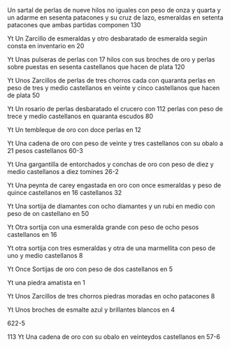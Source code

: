 Un sartal de perlas de nueve hilos no iguales con peso de onza y quarta y un adarme en sesenta patacones y su cruz de lazo, esmeraldas en setenta patacones que ambas partidas componen 130

Yt Un Zarcillo de esmeraldas y otro desbaratado de esmeralda según consta en inventario en 20

Yt Unas pulseras de perlas con 17 hilos con sus broches de oro y perlas sobre puestas en sesenta castellanos que hacen de plata 120

Yt Unos Zarcillos de perlas de tres chorros cada con quaranta perlas en peso de tres y medio castellanos en veinte y cinco castellanos que hacen de plata 50

Yt Un rosario de perlas desbaratado el crucero con 112 perlas con peso de trece y medio castellanos en quaranta escudos 80

Yt Un tembleque de oro con doce perlas en 12

Yt Una cadena de oro con peso de veinte y tres castellanos con su obalo a 21 pesos castellanos 60-3

Yt Una gargantilla de entorchados y conchas de oro con peso de diez y medio castellanos a diez tomines 26-2

Yt Una peynta de carey engastada en oro con once esmeraldas y peso de quince castellanos en 16 castellanos 32

Yt Una sortija de diamantes con ocho diamantes y un rubi en medio con peso de on castellano en 50

Yt Otra sortija con una esmeralda grande con peso de ocho pesos castellanos en 16

Yt otra sortija con tres esmeraldas y otra de una marmellita con peso de uno y medio castellanos 8

Yt Once Sortijas de oro con peso de dos castellanos en 5

Yt una piedra amatista en 1

Yt Unos Zarcillos de tres chorros piedras moradas en ocho patacones 8

Yt Unos broches de esmalte azul y brillantes blancos en 4

622-5

113 Yt Una cadena de oro con su obalo en veinteydos castellanos en 57-6